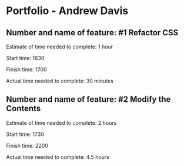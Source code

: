 # Portfolio - Andrew Davis

## Number and name of feature: #1 Refactor CSS

Estimate of time needed to complete: 1 hour

Start time: 1630

Finish time: 1700

Actual time needed to complete: 30 minutes


## Number and name of feature: #2 Modify the Contents

Estimate of time needed to complete: 2 hours

Start time: 1730

Finish time: 2200

Actual time needed to complete: 4.5 hours